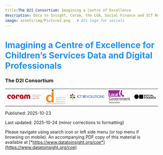 ```yaml
---
title:The D2I Consortium: Imagining a Centre of Excellence
description: Data to Insight, Coram, the LGA, Social Finance and ICT Revolutions
image: assets/img/Picture2.png   # d2i logo for socials 
---
```


# <span style="color:dodgerblue">Imagining a Centre of Excellence for Children’s Services Data and Digital Professionals</span>



### The D2I Consortium
<!--- self-contained logo block (css only applies here) -->
<style>
.md-typeset table.gallery {
  table-layout: fixed; width: 100%;
  border-collapse: collapse; margin: 0;
}
.md-typeset table.gallery td {
  padding: .25rem; text-align: center; vertical-align: middle; border: 0;
}
.md-typeset img.gallery-img {
  display: block; max-width: 100%;
  height: 50px;           /* force height */
  object-fit: contain;    /* letterbox inside box */
  margin: 0 auto;
}
/* mobile shrink */
@media (max-width: 700px){
  .md-typeset img.gallery-img { height: 40px; }
}
</style>

<table class="gallery">
  <tr>
    <td><img src="assets/img/Picture1.png" class="gallery-img" alt="logo for Coram"></td>
    <td><img src="assets/img/Picture2.png" class="gallery-img" alt="logo for Data to Insight"></td>
    <td><img src="assets/img/Picture3.png" class="gallery-img" alt="logo for ICT Revolutions"></td>
    <td><img src="assets/img/Picture4.png" class="gallery-img" alt="logo for the Local Government Association"></td>
    <td><img src="assets/img/Picture5.png" class="gallery-img" alt="logo for Social Finance"></td>
  </tr>
</table>
<!--- end of logo block -->



Published: 2025-10-23

Last updated: 2025-10-24 (minor corrections to formatting)


Please navigate using search icon or left side menu (or top menu if browsing on mobile). An accompanying PDF copy of this material is available at [*https://www.datatoinsight.org/coe*](https://www.datatoinsight.org/coe)



